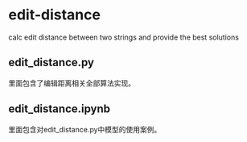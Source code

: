 # edit-distance
calc edit distance between two strings and provide the best solutions
## edit_distance.py
  里面包含了编辑距离相关全部算法实现。
## edit_distance.ipynb
  里面包含对edit_distance.py中模型的使用案例。
